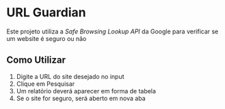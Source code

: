 # URL Guardian

Este projeto utiliza a _Safe Browsing Lookup API_ da Google para verificar se um website é seguro ou não

## Como Utilizar

1. Digite a URL do site desejado no input
2. Clique em Pesquisar
3. Um relatório deverá aparecer em forma de tabela
4. Se o site for seguro, será aberto em nova aba